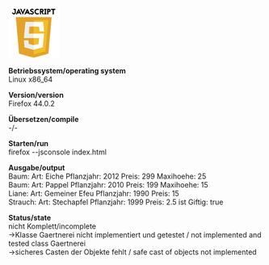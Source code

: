 ![Java Logo](https://github.com/OlafGroh/OOP/blob/master/images/logos/javascript_logo.png)

__Betriebssystem/operating system__  
Linux x86_64

__Version/version__  
Firefox 44.0.2

__Übersetzen/compile__  
-/-  

__Starten/run__  
firefox --jsconsole index.html  

__Ausgabe/output__  
Baum: Art: Eiche Pflanzjahr: 2012 Preis: 299 Maxihoehe: 25  
Baum: Art: Pappel Pflanzjahr: 2010 Preis: 199 Maxihoehe: 15  
Liane: Art:  Gemeiner Efeu Pflanzjahr: 1990 Preis: 15  
Strauch: Art: Stechapfel Pflanzjahr: 1999 Preis: 2.5 ist Giftig: true  


__Status/state__  
nicht Komplett/incomplete  
->Klasse Gaertnerei nicht implementiert und getestet / not implemented and tested class Gaertnerei  
->sicheres Casten der Objekte fehlt / safe cast of objects not implemented  
